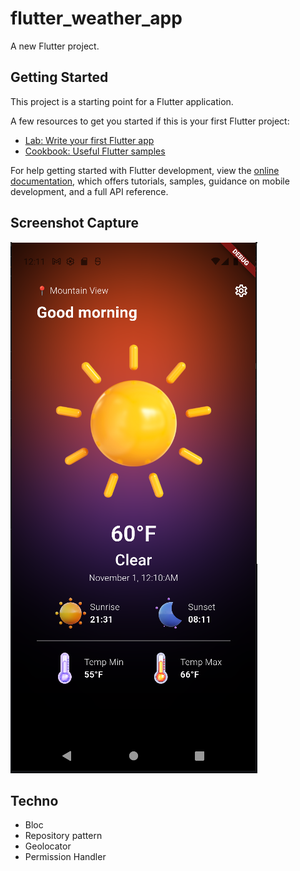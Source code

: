 # flutter_weather_app

A new Flutter project.

## Getting Started

This project is a starting point for a Flutter application.

A few resources to get you started if this is your first Flutter project:

- [Lab: Write your first Flutter app](https://docs.flutter.dev/get-started/codelab)
- [Cookbook: Useful Flutter samples](https://docs.flutter.dev/cookbook)

For help getting started with Flutter development, view the
[online documentation](https://docs.flutter.dev/), which offers tutorials,
samples, guidance on mobile development, and a full API reference.

## Screenshot Capture
![Alt text](https://github.com/starlight173/weather_app_flutter/blob/main/screenshot_1.PNG?raw=true "ss1")

## Techno
- Bloc
- Repository pattern
- Geolocator
- Permission Handler